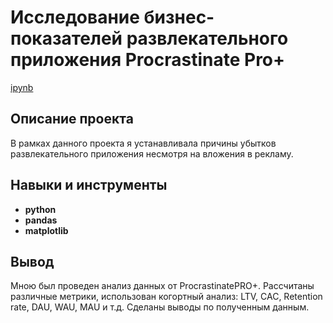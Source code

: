 # Исследование бизнес-показателей развлекательного приложения Procrastinate Pro+  

[ipynb]([https://github.com/aq2003/Portfolio/blob/main/Analyzing%20Texts/P13_Portfolio.ipynb](https://github.com/lenaatsvetkova/tsvekovalena/blob/main/Moscow%20catering/%D0%98%D1%81%D1%81%D0%BB%D0%B5%D0%B4%D0%BE%D0%B2%D0%B0%D0%BD%D0%B8%D1%8F%20%D1%80%D1%8B%D0%BD%D0%BA%D0%B0%20%D0%BE%D0%B1%D1%89%D0%B5%D0%BF%D0%B8%D1%82%D0%B0%20%D0%B2%20%D0%9C%D0%BE%D1%81%D0%BA%D0%B2%D0%B5%20.ipynb))

## Описание проекта

В рамках данного проекта я устанавливала причины убытков развлекательного приложения несмотря на вложения в рекламу. 



## Навыки и инструменты

- **python**
- **pandas**
- **matplotlib**



## Вывод

Мною был проведен анализ данных от ProcrastinatePRO+. Рассчитаны различные метрики, использован когортный анализ: LTV, CAC, Retention rate, DAU, WAU, MAU и т.д. Сделаны выводы по полученным данным.
